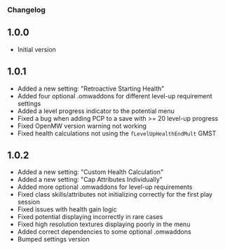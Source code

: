 ### Changelog
## 1.0.0
- Initial version

## 1.0.1
- Added a new setting: "Retroactive Starting Health"
- Added four optional .omwaddons for different level-up requirement settings
- Added a level progress indicator to the potential menu
- Fixed a bug when adding PCP to a save with >= 20 level-up progress
- Fixed OpenMW version warning not working
- Fixed health calculations not using the `fLevelUpHealthEndMult` GMST

## 1.0.2
- Added a new setting: "Custom Health Calculation"
- Added a new setting: "Cap Attributes Individually"
- Added more optional .omwaddons for level-up requirements
- Fixed class skills/attributes not initializing correctly for the first play session
- Fixed issues with health gain logic
- Fixed potential displaying incorrectly in rare cases
- Fixed high resolution textures displaying poorly in the menu
- Added correct dependencies to some optional .omwaddons
- Bumped settings version